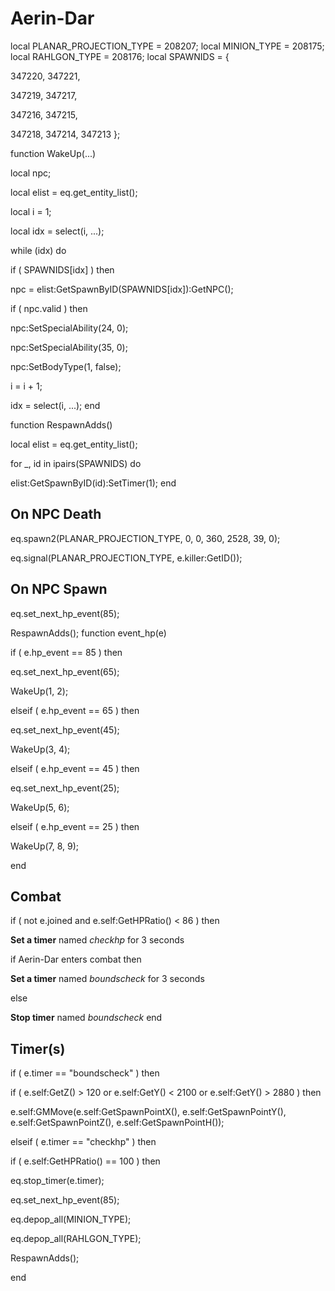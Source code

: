 # Aerin-Dar
local PLANAR_PROJECTION_TYPE = 208207;
local MINION_TYPE = 208175; 
local RAHLGON_TYPE = 208176; 
local SPAWNIDS = {

347220, 347221,

347219, 347217,

347216, 347215,

347218, 347214, 347213
};

function WakeUp(...)

local npc;

local elist = eq.get_entity_list();

local i = 1;

local idx = select(i, ...);

while (idx) do


if ( SPAWNIDS[idx] ) then



npc = elist:GetSpawnByID(SPAWNIDS[idx]):GetNPC();



if ( npc.valid ) then




npc:SetSpecialAbility(24, 0); 




npc:SetSpecialAbility(35, 0); 




npc:SetBodyType(1, false);






i = i + 1;


idx = select(i, ...);
end

function RespawnAdds()

local elist = eq.get_entity_list();

for _, id in ipairs(SPAWNIDS) do


elist:GetSpawnByID(id):SetTimer(1);
end

## On NPC Death

eq.spawn2(PLANAR_PROJECTION_TYPE, 0, 0, 360, 2528, 39, 0);

eq.signal(PLANAR_PROJECTION_TYPE, e.killer:GetID()); 
## On NPC Spawn

eq.set_next_hp_event(85);

RespawnAdds();
function event_hp(e)


if ( e.hp_event == 85 ) then


eq.set_next_hp_event(65);


WakeUp(1, 2);




elseif ( e.hp_event == 65 ) then


eq.set_next_hp_event(45);


WakeUp(3, 4);




elseif ( e.hp_event == 45 ) then


eq.set_next_hp_event(25);


WakeUp(5, 6);




elseif ( e.hp_event == 25 ) then


WakeUp(7, 8, 9);


end

## Combat

if ( not e.joined and e.self:GetHPRatio() < 86 ) then


**Set a timer** named *checkhp* for 3 seconds

if  Aerin-Dar enters combat  then


**Set a timer** named *boundscheck* for 3 seconds

else


**Stop timer** named *boundscheck*
end



## Timer(s)


if ( e.timer == "boundscheck" ) then


if ( e.self:GetZ() > 120 or e.self:GetY() < 2100 or e.self:GetY() > 2880 ) then



e.self:GMMove(e.self:GetSpawnPointX(), e.self:GetSpawnPointY(), e.self:GetSpawnPointZ(), e.self:GetSpawnPointH());





elseif ( e.timer == "checkhp" ) then




if ( e.self:GetHPRatio() == 100 ) then



eq.stop_timer(e.timer);



eq.set_next_hp_event(85);



eq.depop_all(MINION_TYPE);



eq.depop_all(RAHLGON_TYPE);



RespawnAdds();

end
